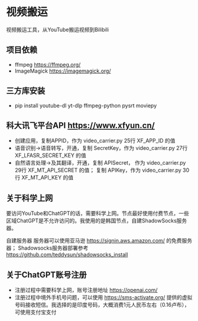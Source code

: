 # 视频搬运

视频搬运工具，从YouTube搬运视频到Bilibili

项目依赖
-------------------
* ffmpeg https://ffmpeg.org/
* ImageMagick https://imagemagick.org/

三方库安装
-------------------
* pip install youtube-dl yt-dlp ffmpeg-python pysrt moviepy

科大讯飞平台API https://www.xfyun.cn/
-------------------
* 创建应用，复制APPID，作为 video_carrier.py 25行 XF_APP_ID 的值
* 语音识别->语音转写，开通，复制 SecretKey，作为 video_carrier.py 27行 XF_LFASR_SECRET_KEY 的值
* 自然语言处理->及其翻译，开通，复制 APISecret， 作为 video_carrier.py 29行 XF_MT_API_SECRET 的值； 复制 APIKey，作为 video_carrier.py 30行 XF_MT_API_KEY 的值

关于科学上网
-------------------
要访问YouTube和ChatGPT的话，需要科学上网。节点最好使用付费节点，一些区域ChatGPT是不允许访问的。我使用的是韩国节点，自建ShadowSocks服务器。

自建服务器
服务器可以使用亚马逊 https://signin.aws.amazon.com/ 的免费服务器；
Shadowsocks服务器部署参考 https://github.com/teddysun/shadowsocks_install

关于ChatGPT账号注册
-------------------
* 注册过程中需要科学上网，账号注册地址 https://openai.com/
* 注册过程中境外手机号问题，可以使用 https://sms-activate.org/ 提供的虚拟号码接收短信。我选择的是印度号码，大概消费1元人民币左右（0.16卢布），可使用支付宝支付